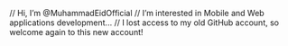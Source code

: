 // Hi, I’m @MuhammadEidOfficial
// I’m interested in Mobile and Web applications development...
// I lost access to my old GitHub account, so welcome again to this new account!

<!---
MuhammadEidOfficial/MuhammadEidOfficial is a ✨ special ✨ repository because its `README.md` (this file) appears on your GitHub profile.
You can click the Preview link to take a look at your changes.
--->
